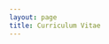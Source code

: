 ```yaml
---
layout: page
title: Curriculum Vitae
---
```








<object data="../assets/doc/CV_ChenSUN.pdf" width="1000" height="1000" type='application/pdf'/>
</object>